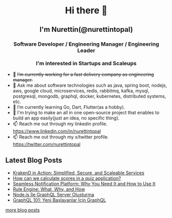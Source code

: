 <h1 align="center">Hi there 👋</h1>
<h2 align="center">I'm Nurettin(@nurettintopal)</h2>

<h3 align="center">
    Software Developer / Engineering Manager / Engineering Leader
    <br/><br/>
    I'm interested in Startups and Scaleups
</h3>



- 🔭 ~~I’m currently working for a fast delivery company as engineering manager.~~
- 💬 Ask me about software technologies such as java, spring boot, nodejs, aws, google cloud, microservices, redis, rabbitmq, kafka, mysql, postgresql, mongodb, graphql, docker, kubernetes, distributed systems, etc.
- 🌱 I’m currently learning Go, Dart, Flutter(as a hobby).
- 👯 I'm trying to make an all in one open-source project that enables to build an app easily(just an idea, no specific thing).
- 📫 Reach me out through my linkedin profile. <a href="https://www.linkedin.com/in/nurettintopal" target="_blank"> https://www.linkedin.com/in/nurettintopal </a>
- 📫 Reach me out through my x/twitter profile. <a href="https://twitter.com/nurettintopal" target="_blank"> https://twitter.com/nurettintopal </a>
<h2></h2>
<h2>Latest Blog Posts</h2>
<ul>
<li><a href="https://medium.com/@nurettintopal/krakend-in-action-simplified-secure-and-scaleable-services-cb147bacaf32" target="_blank">KrakenD in Action: Simplified, Secure, and Scaleable Services</a></li>
<li><a href="https://medium.com/@nurettintopal/how-can-we-calculate-scores-in-a-quiz-application-00b5d3c1b2b2" target="_blank">How can we calculate scores in a quiz application?</a></li>
<li><a href="https://medium.com/@nurettintopal/seamless-notification-platform-why-you-need-it-and-how-to-use-it-01637eba4e7c" target="_blank">Seamless Notification Platform: Why You Need It and How to Use It</a></li>
<li><a href="https://medium.com/@nurettintopal/rule-engine-what-why-and-how-3cb9f51f85b0" target="_blank">Rule Engine: What, Why, and How</a></li>
<li><a href="https://medium.com/@nurettintopal/node-js-i%CC%87le-graphql-server-olu%C5%9Fturma-a3de92c773f3" target="_blank">Node.js İle GraphQL Server Oluşturma</a></li>
<li><a href="https://medium.com/@nurettintopal/graphql-101-yeni-ba%C5%9Flayanlar-i%CC%87%C3%A7in-graphql-a4007075255c" target="_blank">GraphQL 101: Yeni Başlayanlar İçin GraphQL</a></li>
</ul>

<p><a href="https://medium.com/@nurettintopal">more blog posts</a></p>




